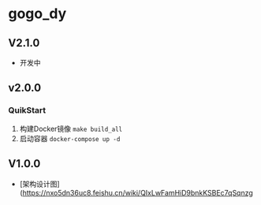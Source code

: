 # gogo_dy

## V2.1.0

* 开发中

## v2.0.0

### QuikStart

1. 构建Docker镜像 `make build_all`
2. 启动容器 `docker-compose up -d` 

## V1.0.0

* [架构设计图](https://nxo5dn36uc8.feishu.cn/wiki/QIxLwFamHiD9bnkKSBEc7qSqnzg